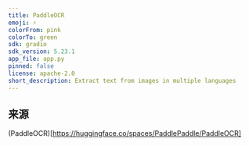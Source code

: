 ```yaml
---
title: PaddleOCR
emoji: ⚡
colorFrom: pink
colorTo: green
sdk: gradio
sdk_version: 5.23.1
app_file: app.py
pinned: false
license: apache-2.0
short_description: Extract text from images in multiple languages
---
```



## 来源

(PaddleOCR)[https://huggingface.co/spaces/PaddlePaddle/PaddleOCR]